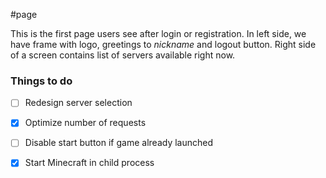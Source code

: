 #page

This is the first page users see after login or registration. In left side, we have frame with logo, greetings to *nickname* and logout button. Right side of a screen contains list of servers available right now.
### Things to do
- [ ] Redesign server selection
- [x] Optimize number of requests
- [ ] Disable start button if game already launched
- [x] Start Minecraft in child process

